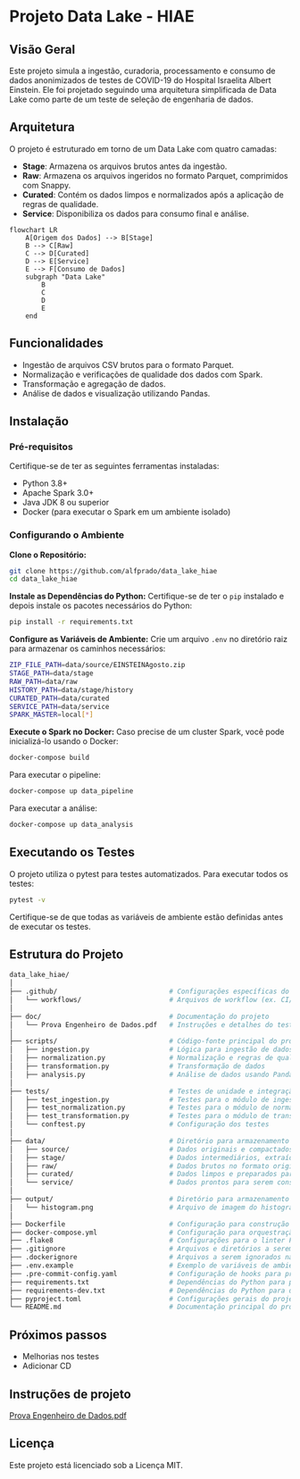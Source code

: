 # Projeto Data Lake - HIAE

## Visão Geral
Este projeto simula a ingestão, curadoria, processamento e consumo de dados anonimizados de testes de COVID-19 do Hospital Israelita Albert Einstein. Ele foi projetado seguindo uma arquitetura simplificada de Data Lake como parte de um teste de seleção de engenharia de dados.

## Arquitetura
O projeto é estruturado em torno de um Data Lake com quatro camadas:

- **Stage**: Armazena os arquivos brutos antes da ingestão.
- **Raw**: Armazena os arquivos ingeridos no formato Parquet, comprimidos com Snappy.
- **Curated**: Contém os dados limpos e normalizados após a aplicação de regras de qualidade.
- **Service**: Disponibiliza os dados para consumo final e análise.

```mermaid
flowchart LR
    A[Origem dos Dados] --> B[Stage]
    B --> C[Raw]
    C --> D[Curated]
    D --> E[Service]
    E --> F[Consumo de Dados]
    subgraph "Data Lake"
        B
        C
        D
        E
    end
```

## Funcionalidades
- Ingestão de arquivos CSV brutos para o formato Parquet.
- Normalização e verificações de qualidade dos dados com Spark.
- Transformação e agregação de dados.
- Análise de dados e visualização utilizando Pandas.

## Instalação

### Pré-requisitos
Certifique-se de ter as seguintes ferramentas instaladas:

- Python 3.8+
- Apache Spark 3.0+
- Java JDK 8 ou superior
- Docker (para executar o Spark em um ambiente isolado)

### Configurando o Ambiente

**Clone o Repositório:**

```bash
git clone https://github.com/alfprado/data_lake_hiae
cd data_lake_hiae
```

**Instale as Dependências do Python:** Certifique-se de ter o `pip` instalado e depois instale os pacotes necessários do Python:

```bash
pip install -r requirements.txt
```

**Configure as Variáveis de Ambiente:** Crie um arquivo `.env` no diretório raiz para armazenar os caminhos necessários:

```bash
ZIP_FILE_PATH=data/source/EINSTEINAgosto.zip
STAGE_PATH=data/stage
RAW_PATH=data/raw
HISTORY_PATH=data/stage/history
CURATED_PATH=data/curated
SERVICE_PATH=data/service
SPARK_MASTER=local[*]
```

**Execute o Spark no Docker:** Caso precise de um cluster Spark, você pode inicializá-lo usando o Docker:

```bash
docker-compose build
```

Para executar o pipeline:
```bash
docker-compose up data_pipeline
```

Para executar a análise:
```bash
docker-compose up data_analysis
```

## Executando os Testes
O projeto utiliza o pytest para testes automatizados. Para executar todos os testes:

```bash
pytest -v
```

Certifique-se de que todas as variáveis de ambiente estão definidas antes de executar os testes. 

## Estrutura do Projeto

```bash
data_lake_hiae/
│
├── .github/                            # Configurações específicas do Github
│   └── workflows/                      # Arquivos de workflow (ex. CI/CD)
│
├── doc/                                # Documentação do projeto
│   └── Prova Engenheiro de Dados.pdf   # Instruções e detalhes do teste
│
├── scripts/                            # Código-fonte principal do projeto
│   ├── ingestion.py                    # Lógica para ingestão de dados
│   ├── normalization.py                # Normalização e regras de qualidade dos dados
│   ├── transformation.py               # Transformação de dados
│   ├── analysis.py                     # Análise de dados usando Pandas
│
├── tests/                              # Testes de unidade e integração
│   ├── test_ingestion.py               # Testes para o módulo de ingestão
│   ├── test_normalization.py           # Testes para o módulo de normalização
│   ├── test_transformation.py          # Testes para o módulo de transformação
│   └── conftest.py                     # Configuração dos testes
│
├── data/                               # Diretório para armazenamento de arquivos de dados
│   ├── source/                         # Dados originais e compactados (ex.: arquivos zip, tar)
│   ├── stage/                          # Dados intermediários, extraídos do estado bruto, mas ainda não totalmente processados
│   ├── raw/                            # Dados brutos no formato original antes de qualquer transformação
│   ├── curated/                        # Dados limpos e preparados para consumo (transformados, validados)
│   └── service/                        # Dados prontos para serem consumidos por serviços (ex.: APIs, sistemas externos)
│
├── output/                             # Diretório para armazenamento de resultados e análises geradas
│   └── histogram.png                   # Arquivo de imagem do histograma gerado nas análises
│
├── Dockerfile                          # Configuração para construção da imagem Docker
├── docker-compose.yml                  # Configuração para orquestração de containers com Docker Compose
├── .flake8                             # Configurações para o linter Flake8
├── .gitignore                          # Arquivos e diretórios a serem ignorados pelo Git
├── .dockerignore                       # Arquivos a serem ignorados na construção do Docker
├── .env.example                        # Exemplo de variáveis de ambiente para configuração local
├── .pre-commit-config.yaml             # Configuração de hooks para pré-commit (linter, formatação)
├── requirements.txt                    # Dependências do Python para produção
├── requirements-dev.txt                # Dependências do Python para desenvolvimento
├── pyproject.toml                      # Configurações gerais do projeto (ex. build system, formatação)
└── README.md                           # Documentação principal do projeto


```
## Próximos passos
- Melhorias nos testes
- Adicionar CD

## Instruções de projeto
[Prova Engenheiro de Dados.pdf](<doc/Prova Engenheiro de Dados.pdf>)

## Licença
Este projeto está licenciado sob a Licença MIT.
